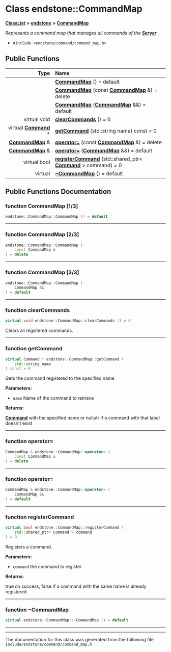

# Class endstone::CommandMap



[**ClassList**](annotated.md) **>** [**endstone**](namespaceendstone.md) **>** [**CommandMap**](classendstone_1_1CommandMap.md)



_Represents a command map that manages all commands of the_ [_**Server**_](classendstone_1_1Server.md) _._

* `#include <endstone/command/command_map.h>`





































## Public Functions

| Type | Name |
| ---: | :--- |
|   | [**CommandMap**](#function-commandmap-13) () = default<br> |
|   | [**CommandMap**](#function-commandmap-23) (const [**CommandMap**](classendstone_1_1CommandMap.md) &) = delete<br> |
|   | [**CommandMap**](#function-commandmap-33) ([**CommandMap**](classendstone_1_1CommandMap.md) &&) = default<br> |
| virtual void | [**clearCommands**](#function-clearcommands) () = 0<br> |
| virtual [**Command**](classendstone_1_1Command.md) \* | [**getCommand**](#function-getcommand) (std::string name) const = 0<br> |
|  [**CommandMap**](classendstone_1_1CommandMap.md) & | [**operator=**](#function-operator) (const [**CommandMap**](classendstone_1_1CommandMap.md) &) = delete<br> |
|  [**CommandMap**](classendstone_1_1CommandMap.md) & | [**operator=**](#function-operator_1) ([**CommandMap**](classendstone_1_1CommandMap.md) &&) = default<br> |
| virtual bool | [**registerCommand**](#function-registercommand) (std::shared\_ptr&lt; [**Command**](classendstone_1_1Command.md) &gt; command) = 0<br> |
| virtual  | [**~CommandMap**](#function-commandmap) () = default<br> |




























## Public Functions Documentation




### function CommandMap [1/3]

```C++
endstone::CommandMap::CommandMap () = default
```




<hr>



### function CommandMap [2/3]

```C++
endstone::CommandMap::CommandMap (
    const CommandMap &
) = delete
```




<hr>



### function CommandMap [3/3]

```C++
endstone::CommandMap::CommandMap (
    CommandMap &&
) = default
```




<hr>



### function clearCommands 


```C++
virtual void endstone::CommandMap::clearCommands () = 0
```



Clears all registered commands. 


        

<hr>



### function getCommand 


```C++
virtual Command * endstone::CommandMap::getCommand (
    std::string name
) const = 0
```



Gets the command registered to the specified name




**Parameters:**


* `name` Name of the command to retrieve 



**Returns:**

[**Command**](classendstone_1_1Command.md) with the specified name or nullptr if a command with that label doesn't exist 





        

<hr>



### function operator= 

```C++
CommandMap & endstone::CommandMap::operator= (
    const CommandMap &
) = delete
```




<hr>



### function operator= 

```C++
CommandMap & endstone::CommandMap::operator= (
    CommandMap &&
) = default
```




<hr>



### function registerCommand 


```C++
virtual bool endstone::CommandMap::registerCommand (
    std::shared_ptr< Command > command
) = 0
```



Registers a command.




**Parameters:**


* `command` the command to register 



**Returns:**

true on success, false if a command with the same name is already registered 





        

<hr>



### function ~CommandMap 

```C++
virtual endstone::CommandMap::~CommandMap () = default
```




<hr>

------------------------------
The documentation for this class was generated from the following file `include/endstone/command/command_map.h`

